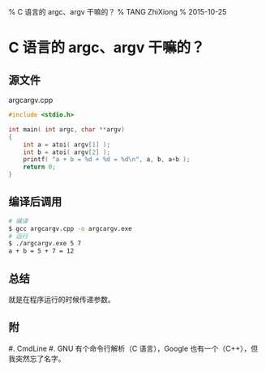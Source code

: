 % C 语言的 argc、argv 干嘛的？
% TANG ZhiXiong
% 2015-10-25

C 语言的 argc、argv 干嘛的？
===========================

源文件
------

argcargv.cpp

```c
#include <stdio.h>

int main( int argc, char **argv)
{
    int a = atoi( argv[1] );
    int b = atoi( argv[2] );
    printf( "a + b = %d + %d = %d\n", a, b, a+b );
    return 0;
}
```

编译后调用
----------

```bash
# 编译
$ gcc argcargv.cpp -o argcargv.exe
# 运行
$ ./argcargv.exe 5 7
a + b = 5 + 7 = 12
```

总结
----

就是在程序运行的时候传递参数。

附
---

#. CmdLine
#. GNU 有个命令行解析（C 语言），Google 也有一个（C++），但我突然忘了名字。